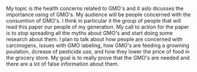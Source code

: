 My topic is the health concerns related to GMO's and it aslo dicusses the importance using of GMO's. My audience will be people concerned with the consumtion of GMO's. I think in particular it the group of people that will read this paper our people of my generation. My call to action for the paper is to stop spreading all the myths about GMO's and start doing some research about them. I plan to talk about how people are concerned with carcinogens, issues with GMO labeling, how GMO's are feeding a growning poulation, dcrease of pesticide use,  and how they lower the price of food in the grocery store. My goal is to really prove that the GMO's are needed and there are a lot of false information about them.
